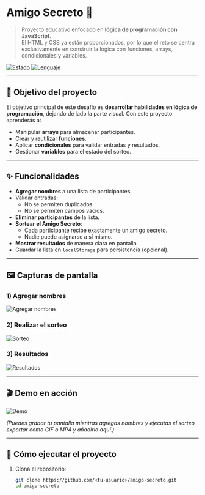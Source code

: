 # Amigo Secreto 🎁

> Proyecto educativo enfocado en **lógica de programación con JavaScript**.  
> El HTML y CSS ya están proporcionados, por lo que el reto se centra exclusivamente en construir la lógica con funciones, arrays, condicionales y variables.

[![Estado](https://img.shields.io/badge/estado-en%20desarrollo-blue)]()
[![Lenguaje](https://img.shields.io/badge/javascript-ES6-yellow)]()

---

## 🎯 Objetivo del proyecto

El objetivo principal de este desafío es **desarrollar habilidades en lógica de programación**, dejando de lado la parte visual. Con este proyecto aprenderás a:

- Manipular **arrays** para almacenar participantes.
- Crear y reutilizar **funciones**.
- Aplicar **condicionales** para validar entradas y resultados.
- Gestionar **variables** para el estado del sorteo.

---

## ✨ Funcionalidades

- **Agregar nombres** a una lista de participantes.
- Validar entradas:
  - No se permiten duplicados.
  - No se permiten campos vacíos.
- **Eliminar participantes** de la lista.
- **Sortear el Amigo Secreto**:
  - Cada participante recibe exactamente un amigo secreto.
  - Nadie puede asignarse a sí mismo.
- **Mostrar resultados** de manera clara en pantalla.
- Guardar la lista en `localStorage` para persistencia (opcional).

---

## 🖼️ Capturas de pantalla

### 1) Agregar nombres
![Agregar nombres](docs/images/add-names.png)

### 2) Realizar el sorteo
![Sorteo](docs/images/draw.png)

### 3) Resultados
![Resultados](docs/images/results.png)

---

## 🎬 Demo en acción

![Demo](docs/videos/demo.gif)

*(Puedes grabar tu pantalla mientras agregas nombres y ejecutas el sorteo, exportar como GIF o MP4 y añadirlo aquí.)*

---

## 🚀 Cómo ejecutar el proyecto

1. Clona el repositorio:
   ```bash
   git clone https://github.com/<tu-usuario>/amigo-secreto.git
   cd amigo-secreto
